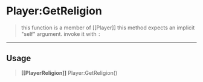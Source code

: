 # Player:GetReligion
> this function is a member of [[Player]]
> this method expects an implicit "self" argument. invoke it with `:`
-----
## Usage
> **[[PlayerReligion]]** Player:GetReligion()
